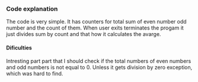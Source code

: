 ### Code explanation
The code is very simple. It has counters for total sum of even number odd number and the count of them. 
When user exits terminates the progam it just divides sum by count and that how it calculates the avarge. 
#### Dificulties  
Intresting part part that I should check if the total numbers of even numbers and odd numbers is not equal to 0. Unless it gets division by zero exception, which was hard to find.  
